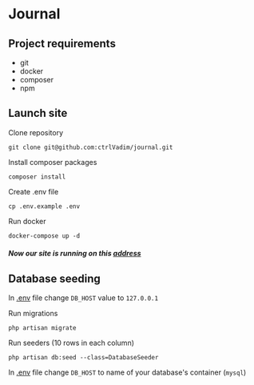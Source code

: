 # Journal

## Project requirements

- git
- docker
- composer
- npm

## Launch site
Clone repository 
```
git clone git@github.com:ctrlVadim/journal.git
```

Install composer packages
```
composer install
```

Create .env file
```
cp .env.example .env
```

Run docker
```
docker-compose up -d
```
##### Now our site is running on this [address](http://127.0.0.1:60000)

## Database seeding
In [.env](.env) file change `DB_HOST` value to `127.0.0.1`

Run migrations
```
php artisan migrate
```

Run seeders (10 rows in each column)
```
php artisan db:seed --class=DatabaseSeeder
```

In [.env](.env) file change `DB_HOST` to name of 
your database's container (`mysql`)
